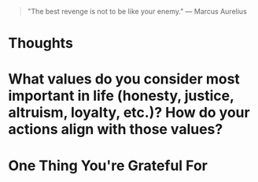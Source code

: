 
> \"The best revenge is not to be like your enemy.\" — Marcus Aurelius

# Thoughts

# What values do you consider most important in life (honesty, justice, altruism, loyalty, etc.)? How do your actions align with those values?

# One Thing You're Grateful For

